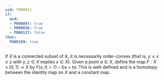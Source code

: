 ```yaml
---
uid: T000611
if:
  and:
  - P000097: true
  - P000036: true
  - P000137: false
then:
  P000199: true
---
```


If $X$ is a connected subset of $\mathbb R$, it is necessarily order-convex (that is, $y\le x\le z$ with $y,z\in X$ implies $x\in X$). Given a point $a\in X$, define the map $F:X\times[0,1]\to X$ by $F(x,t)=(1-t)x+ta$.  This is well-defined and is a homotopy between the identity map on $X$ and a constant map.
